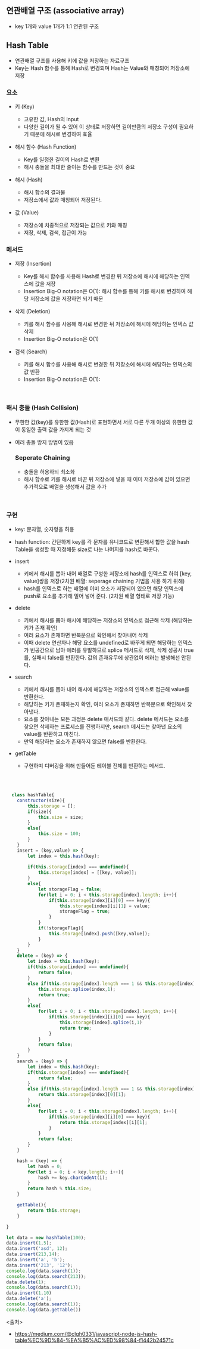 ## 연관배열 구조 (associative array)
- key 1개와 value 1개가 1:1 연관된 구조

## Hash Table
- 연관배열 구조를 사용해 키에 값을 저장하는 자료구조
- Key는 Hash 함수를 통해 Hash로 변경되며 Hash는 Value와 매칭되어 저장소에 저장

### 요소
- 키 (Key)
  - 고유한 값, Hash의 input
  - 다양한 길이가 될 수 있어 이 상태로 저장하면 길이만큼의 저장소 구성이 필요하기 때문에 해시로 변경하여 효율

- 해시 함수 (Hash Function)
  - Key를 일정한 길이의 Hash로 변환
  - 해시 충돌을 최대한 줄이는 함수를 만드는 것이 중요
  
- 해시 (Hash)
  - 해시 함수의 결과물
  - 저장소에서 값과 매칭되어 저장된다.
  
- 값 (Value)
  - 저장소에 치종적으로 저장되는 값으로 키와 매칭
  - 저장, 삭제, 검색, 접근이 가능

### 메서드
- 저장 (Insertion)
  - Key를 해시 함수를 사용해 Hash로 변경한 뒤 저장소에 해시에 해당하는 인덱스에 값을 저장
  - Insertion Big-O notation은 O(1): 해시 함수를 통해 키를 해시로 변경하여 해당 저장소에 값을 저장하면 되기 때문
  
- 삭제 (Deletion)
  - 키를 해시 함수를 사용해 해시로 변경한 뒤 저장소에 해시에 해당하는 인덱스 값 삭제
  - Insertion Big-O notation은 O(1)

- 검색 (Search)
  - 키를 해시 함수를 사용해 해시로 변경한 뒤 저장소에 해시에 해당하는 인덱스의 값 반환
  - Insertion Big-O notation은 O(1):

<BR>
  
### 해시 충돌 (Hash Collision)
- 무한한 값(key)를 유한한 값(Hash)로 표현하면서 서로 다른 두개 이상의 유한한 값이 동일한 출력 값을 가지게 되는 것
- 여러 충돌 방지 방법이 있음

  ### Seperate Chaining
  - 충돌을 허용하되 최소화
  - 해시 함수로 키를 해시로 바꾼 뒤 저장소에 넣을 때 이미 저장소에 값이 있으면 추가적으로 배열을 생성해서 값을 추가

<br>

### 구현

- key: 문자열, 숫자형을 허용
- hash function: 간단하게 key를 각 문자를 유니코드로 변환해서 합한 값을 hash Table을 생성할 때 지정해둔 size로 나눈 나머지를 hash로 바꾼다.

- insert
  - 키에서 해시를 뽑아 내어 배열로 구성한 저장소에 hash를 인덱스로 하여 [key, value]쌍을 저장(2차원 배열: seperage chaining 기법을 사용 하기 위해)
  - hash를 인덱스로 하는 배열에 이미 요소가 저장되어 있으면 해당 인덱스에 push로 요소를 추가해 밀어 넣어 준다. (2차원 배열 형태로 저장 가능)

- delete
  - 키에서 해시를 뽑아 해시에 해당하는 저장소의 인덱스로 접근해 삭제 (해당하는 키가 존재 확인) 
  - 여러 요소가 존재하면 반복문으로 확인해서 찾아내어 삭제
  - 이때 delete 연산자나 해당 요소를 undefined로 바꾸게 되면 해당하는 인덱스가 빈공간으로 남아 에러를 유발하므로 splice 메서드로 삭제, 삭제 성공시 true를, 실패시 false를 반환한다. 값의 존재유무에 상관없이 에러는 발생해선 안된다.

- search
  - 키에서 해시를 뽑아 내어 해시에 해당하는 저장소의 인덱스로 접근해 value를 반환한다. 
  - 해당하는 키가 존재하는지 확인, 여러 요소가 존재하면 반복문으로 확인해서 찾아낸다.
  - 요소를 찾아내는 모든 과정은 delete 매서드와 같다. delete 메서드는 요소를 찾으면 삭제하는 프로세스를 진행하지만, search 메서드는 찾아낸 요소의 value를 반환하고 마친다.
  - 만약 해당하는 요소가 존재하지 않으면 false를 반환한다.

- getTable
  - 구현하며 디버깅을 위해 만들어둔 테이블 전체를 반환하는 메서드.
  
  <br><br>
```javascript
  class hashTable{
    constructor(size){
        this.storage = [];
        if(size){
            this.size = size;
        }
        else{
            this.size = 100;
        }
    }
    insert = (key,value) => {               
        let index = this.hash(key);
        
        if(this.storage[index] === undefined){
            this.storage[index] = [[key, value]];
        }
        else{
            let storageFlag = false;
            for(let i = 0; i < this.storage[index].length; i++){
                if(this.storage[index][i][0] === key){
                    this.storage[index][i][1] = value;
                    storageFlag = true;
                }
            }
            if(!storageFlag){
                this.storage[index].push([key,value]);
            }
        }
    }
    delete = (key) => {
        let index = this.hash(key);
        if(this.storage[index] === undefined){
            return false;
        }
        else if(this.storage[index].length === 1 && this.storage[index][0][0] === key){
            this.storage.splice(index,1);
            return true;
        }
        else{
            for(let i = 0; i < this.storage[index].length; i++){
                if(this.storage[index][i][0] === key){
                    this.storage[index].splice(i,1)
                    return true;
                }
            }
            return false;
        }
    }
    search = (key) => {
        let index = this.hash(key);
        if(this.storage[index] === undefined){
            return false;
        }
        else if(this.storage[index].length === 1 && this.storage[index][0][0] === key){
            return this.storage[index][0][1];
        }
        else{
            for(let i = 0; i < this.storage[index].length; i++){
                if(this.storage[index][i][0] === key){
                    return this.storage[index][i][1];
                }
            }
            return false;
        } 
    }

    hash = (key) => {
        let hash = 0;
        for(let i = 0; i < key.length; i++){
            hash += key.charCodeAt(i);
        }
        return hash % this.size;
    }

    getTable(){
        return this.storage;
    }

}

let data = new hashTable(100);
data.insert(1,5);
data.insert('asd', 12);
data.insert(213,14);
data.insert('a', 'b');
data.insert('213', '12');
console.log(data.search(1));
console.log(data.search(213));
data.delete(1);
console.log(data.search(1));
data.insert(1,10)
data.delete('a');
console.log(data.search(1));
console.log(data.getTable())
```

<출처>
- https://medium.com/@clgh0331/javascript-node-js-hash-table%EC%9D%84-%EA%B5%AC%ED%98%84-f1442b24571c
